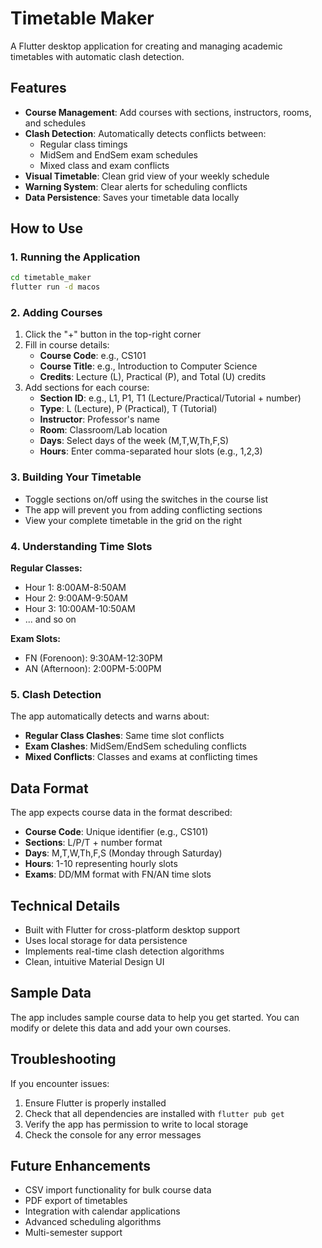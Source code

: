 # Timetable Maker

A Flutter desktop application for creating and managing academic timetables with automatic clash detection.

## Features

- **Course Management**: Add courses with sections, instructors, rooms, and schedules
- **Clash Detection**: Automatically detects conflicts between:
  - Regular class timings
  - MidSem and EndSem exam schedules
  - Mixed class and exam conflicts
- **Visual Timetable**: Clean grid view of your weekly schedule
- **Warning System**: Clear alerts for scheduling conflicts
- **Data Persistence**: Saves your timetable data locally

## How to Use

### 1. Running the Application

```bash
cd timetable_maker
flutter run -d macos
```

### 2. Adding Courses

1. Click the "+" button in the top-right corner
2. Fill in course details:
   - **Course Code**: e.g., CS101
   - **Course Title**: e.g., Introduction to Computer Science
   - **Credits**: Lecture (L), Practical (P), and Total (U) credits
3. Add sections for each course:
   - **Section ID**: e.g., L1, P1, T1 (Lecture/Practical/Tutorial + number)
   - **Type**: L (Lecture), P (Practical), T (Tutorial)
   - **Instructor**: Professor's name
   - **Room**: Classroom/Lab location
   - **Days**: Select days of the week (M,T,W,Th,F,S)
   - **Hours**: Enter comma-separated hour slots (e.g., 1,2,3)

### 3. Building Your Timetable

- Toggle sections on/off using the switches in the course list
- The app will prevent you from adding conflicting sections
- View your complete timetable in the grid on the right

### 4. Understanding Time Slots

**Regular Classes:**
- Hour 1: 8:00AM-8:50AM
- Hour 2: 9:00AM-9:50AM
- Hour 3: 10:00AM-10:50AM
- ... and so on

**Exam Slots:**
- FN (Forenoon): 9:30AM-12:30PM
- AN (Afternoon): 2:00PM-5:00PM

### 5. Clash Detection

The app automatically detects and warns about:
- **Regular Class Clashes**: Same time slot conflicts
- **Exam Clashes**: MidSem/EndSem scheduling conflicts
- **Mixed Conflicts**: Classes and exams at conflicting times

## Data Format

The app expects course data in the format described:
- **Course Code**: Unique identifier (e.g., CS101)
- **Sections**: L/P/T + number format
- **Days**: M,T,W,Th,F,S (Monday through Saturday)
- **Hours**: 1-10 representing hourly slots
- **Exams**: DD/MM format with FN/AN time slots

## Technical Details

- Built with Flutter for cross-platform desktop support
- Uses local storage for data persistence
- Implements real-time clash detection algorithms
- Clean, intuitive Material Design UI

## Sample Data

The app includes sample course data to help you get started. You can modify or delete this data and add your own courses.

## Troubleshooting

If you encounter issues:
1. Ensure Flutter is properly installed
2. Check that all dependencies are installed with `flutter pub get`
3. Verify the app has permission to write to local storage
4. Check the console for any error messages

## Future Enhancements

- CSV import functionality for bulk course data
- PDF export of timetables
- Integration with calendar applications
- Advanced scheduling algorithms
- Multi-semester support